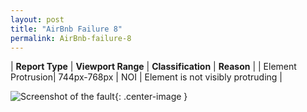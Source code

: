 ```yaml
---
layout: post
title: "AirBnb Failure 8"
permalink: AirBnb-failure-8
---
```

| **Report Type** | **Viewport Range** | **Classification** | **Reason** |
| Element Protrusion| 744px-768px | NOI | Element is not visibly protruding | 

![Screenshot of the fault](assets/images/AirBnb/fault8/overflow-Width756.png){: .center-image }